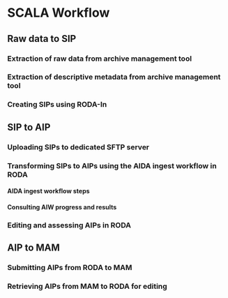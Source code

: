 # SCALA Workflow

## Raw data to SIP

### Extraction of raw data from archive management tool

### Extraction of descriptive metadata from archive management tool

### Creating SIPs using RODA-In

## SIP to AIP

### Uploading SIPs to dedicated SFTP server

### Transforming SIPs to AIPs using the AIDA ingest workflow in RODA

#### AIDA ingest workflow steps

#### Consulting AIW progress and results

### Editing and assessing AIPs in RODA

## AIP to MAM

### Submitting AIPs from RODA to MAM

### Retrieving AIPs from MAM to RODA for editing

